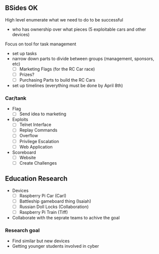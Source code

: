 ## BSides OK
High level enumerate what we need to do to be successful
- who has ownership over what pieces (5 exploitable cars and other devices)

Focus on tool for task management
- set up tasks
- narrow down parts to divide between groups (management, sponsors, etc)
    - [ ] Marketing Flags (for the RC Car race)
    - [ ] Prizes?
    - [ ] Purchasing Parts to build the RC Cars
- set up timelines (everything must be done by April 8th)

### Car/tank
- Flag
    - [ ] Send idea to marketing
- Exploits
    - [ ] Telnet Interface
    - [ ] Replay Commands
    - [ ] Overflow
    - [ ] Privilege Escalation
    - [ ] Web Application
- Scoreboard
    - [ ] Website
    - [ ] Create Challenges 

## Education Research
- Devices
    - [ ] Raspberry Pi Car (Carl)
    - [ ] Battleship gameboard thing (Isaiah)
    - [ ] Russian Doll Locks (Collaboration)
    - [ ] Raspberry Pi Train (Tiff) 
- Collaborate with the seprate teams to achive the goal

### Research goal
- Find similar but new devices
- Getting younger students involved in cyber
